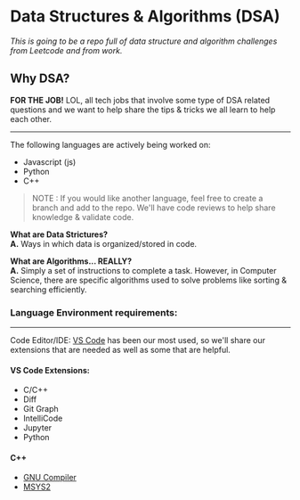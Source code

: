 # Data Structures & Algorithms (DSA)
_This is going to be a repo full of data structure and algorithm challenges from Leetcode and from work._

## Why DSA?
**FOR THE JOB!** LOL, all tech jobs that involve some type of DSA related questions and we want to help share the tips & tricks we all learn to help each other.
___
The following languages are actively being worked on:
* Javascript (js)
* Python
* C++

> NOTE : If you would like another language, feel free to create a branch and add to the repo. We'll have code reviews to help share knowledge & validate code.

**What are Data Strictures?**   
**A.** Ways in which data is organized/stored in code.   

**What are Algorithms... REALLY?**   
**A.** Simply a set of instructions to complete a task. However, in Computer Science, there are specific algorithms used to solve problems like sorting & searching efficiently.

### Language Environment requirements:
___
Code Editor/IDE: [VS Code](https://code.visualstudio.com/) has been our most used, so we'll share our extensions that are needed as well as some that are helpful.
#### VS Code Extensions:
* C/C++
* Diff
* Git Graph
* IntelliCode
* Jupyter
* Python

#### C++
* [GNU Compiler](https://gcc.gnu.org/)
* [MSYS2](https://www.msys2.org/)